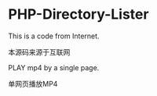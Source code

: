 # PHP-Directory-Lister
This is a code from Internet.

本源码来源于互联网

PLAY mp4 by a single page.

单网页播放MP4
